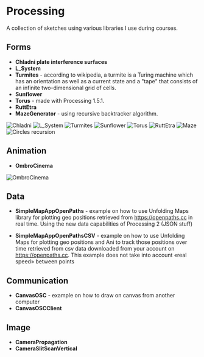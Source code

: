 Processing
==========
A collection of sketches using various libraries I use during courses.  

## Forms
* **Chladni plate interference surfaces**
* **L_System**
* **Turmites** - according to wikipedia, a turmite is a Turing machine which has an orientation as well as a current state and a "tape" that consists of an infinite two-dimensional grid of cells.
* **Sunflower**
* **Torus** - made with Processing 1.5.1.
* **RuttEtra**
* **MazeGenerator** - using recursive backtracker algorithm.


![Chladni](http://v3ga.github.io/Images/Processing/Forms/Thumbnails/Chandli-250.png)
![L_System](http://v3ga.github.io/Images/Processing/Forms/Thumbnails/L_system-250.png)
![Turmites](http://v3ga.github.io/Images/Processing/Forms/Thumbnails/Turmites-250.png)
![Sunflower](http://v3ga.github.io/Images/Processing/Forms/Thumbnails/Sunflower-250.png)
![Torus](http://v3ga.github.io/Images/Processing/Forms/Thumbnails/Torus-250.png)
![RuttEtra](http://v3ga.github.io/Images/Processing/Forms/Thumbnails/RuttEtra-250.png)
![Maze](http://v3ga.github.io/Images/Processing/Forms/Thumbnails/Maze-250.png)
![Circles recursion](http://v3ga.github.io/Images/Processing/Forms/Thumbnails/Circles_recursion-250.png)

## Animation
* **OmbroCinema**

![OmbroCinema](http://v3ga.github.io/Images/Processing/Animation/Thumbnails/OmbroCinema-250.png)

## Data
* **SimpleMapAppOpenPaths** - example on how to use Unfolding Maps library for plotting geo positions retrieved from https://openpaths.cc in real time.
Using the new data capabilities of Processing 2 (JSON stuff)
  
* **SimpleMapAppOpenPathsCSV** - example on how to use Unfolding Maps for plotting geo positions and Ani to track those positions over time retrieved from csv data downloaded from your account on https://openpaths.cc. 
This example does not take into account «real speed» between points


## Communication
* **CanvasOSC** - example on how to draw on canvas from another computer
* **CanvasOSCClient**

## Image
* **CameraPropagation**
* **CameraSlitScanVertical**


